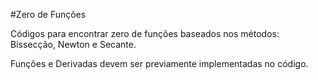 #Zero de Funções

Códigos para encontrar zero de funções baseados nos métodos:
Bissecção, Newton e Secante.

Funções e Derivadas devem ser previamente implementadas no código.
